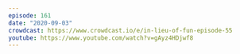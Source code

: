 ```yaml
---
episode: 161
date: "2020-09-03"
crowdcast: https://www.crowdcast.io/e/in-lieu-of-fun-episode-55
youtube: https://www.youtube.com/watch?v=gAyz4HDjwf8
---
```


